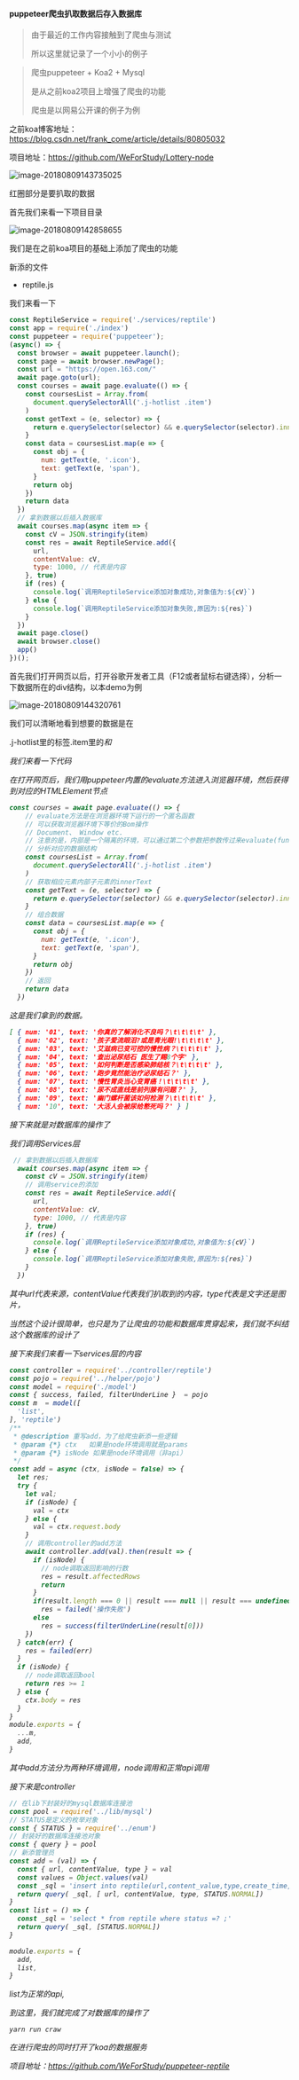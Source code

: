 #### puppeteer爬虫扒取数据后存入数据库

> 由于最近的工作内容接触到了爬虫与测试
>
> 所以这里就记录了一个小小的例子

> 爬虫puppeteer + Koa2 + Mysql
>
> 是从之前koa2项目上增强了爬虫的功能
>
> 爬虫是以网易公开课的例子为例

之前koa博客地址：https://blog.csdn.net/frank_come/article/details/80805032

项目地址：https://github.com/WeForStudy/Lottery-node

![image-20180809143735025](/Users/wuyunhe/Desktop/image-2.png)

红圈部分是要扒取的数据

首先我们来看一下项目目录

![image-20180809142858655](/Users/wuyunhe/Desktop/image-1.png)

我们是在之前koa项目的基础上添加了爬虫的功能

新添的文件

- reptile.js

我们来看一下

```js
const ReptileService = require('./services/reptile')
const app = require('./index')
const puppeteer = require('puppeteer');
(async() => {
  const browser = await puppeteer.launch();
  const page = await browser.newPage();
  const url = "https://open.163.com/"
  await page.goto(url);
  const courses = await page.evaluate(() => {
    const coursesList = Array.from(
      document.querySelectorAll('.j-hotlist .item')
    )
    const getText = (e, selector) => {
      return e.querySelector(selector) && e.querySelector(selector).innerText
    }
    const data = coursesList.map(e => {
      const obj = {
        num: getText(e, '.icon'),
        text: getText(e, 'span'),
      }
      return obj
    })
    return data
  })
  // 拿到数据以后插入数据库
  await courses.map(async item => {
    const cV = JSON.stringify(item)
    const res = await ReptileService.add({
      url,
      contentValue: cV,
      type: 1000, // 代表是内容
    }, true)
    if (res) {
      console.log(`调用ReptileService添加对象成功,对象值为:${cV}`)
    } else {
      console.log(`调用ReptileService添加对象失败,原因为:${res}`)
    }
  })
  await page.close()
  await browser.close()
  app()
})();
```



首先我们打开网页以后，打开谷歌开发者工具（F12或者鼠标右键选择），分析一下数据所在的div结构，以本demo为例

![image-20180809144320761](/Users/wuyunhe/Desktop/image-3.png)

我们可以清晰地看到想要的数据是在<div>.j-hotlist里的<a>标签.item里的<i>和<span>

我们来看一下代码

在打开网页后，我们用puppeteer内置的evaluate方法进入浏览器环境，然后获得到对应的HTMLElement节点

```js
const courses = await page.evaluate(() => {
    // evaluate方法是在浏览器环境下运行的一个匿名函数
    // 可以获取浏览器环境下等价的Bom操作
    // Document、 Window etc.
    // 注意的是，内部是一个隔离的环境，可以通过第二个参数把参数传过来evaluate(func, params)
    // 分析对应的数据结构
    const coursesList = Array.from(
      document.querySelectorAll('.j-hotlist .item')
    )
    // 获取相应元素内部子元素的innerText
    const getText = (e, selector) => {
      return e.querySelector(selector) && e.querySelector(selector).innerText
    }
    // 组合数据
    const data = coursesList.map(e => {
      const obj = {
        num: getText(e, '.icon'),
        text: getText(e, 'span'),
      }
      return obj
    })
    // 返回
    return data
  })
```

这是我们拿到的数据。

```json
[ { num: '01', text: '你真的了解消化不良吗？\t\t\t\t' },
  { num: '02', text: '孩子爱流眼泪?或是青光眼!\t\t\t\t' },
  { num: '03', text: '艾滋病已变可控的慢性病？\t\t\t\t' },
  { num: '04', text: '查出泌尿结石 医生了赐8个字' },
  { num: '05', text: '如何判断是否感染肺结核？\t\t\t\t' },
  { num: '06', text: '跑步竟然能治疗泌尿结石？' },
  { num: '07', text: '慢性胃炎当心变胃癌！\t\t\t\t' },
  { num: '08', text: '尿不成直线是前列腺有问题？' },
  { num: '09', text: '幽门螺杆菌该如何检测？\t\t\t\t' },
  { num: '10', text: '大活人会被尿给憋死吗？' } ]
```

接下来就是对数据库的操作了

我们调用Services层

```js
 // 拿到数据以后插入数据库
  await courses.map(async item => {
    const cV = JSON.stringify(item)
    // 调用service的添加
    const res = await ReptileService.add({
      url,
      contentValue: cV,
      type: 1000, // 代表是内容
    }, true)
    if (res) {
      console.log(`调用ReptileService添加对象成功,对象值为:${cV}`)
    } else {
      console.log(`调用ReptileService添加对象失败,原因为:${res}`)
    }
  })
```

其中url代表来源，contentValue代表我们扒取到的内容，type代表是文字还是图片，

当然这个设计很简单，也只是为了让爬虫的功能和数据库贯穿起来，我们就不纠结这个数据库的设计了

接下来我们来看一下services层的内容

```js
const controller = require('../controller/reptile')
const pojo = require('../helper/pojo')
const model = require('./model')
const { success, failed, filterUnderLine }  = pojo
const m  = model([
  'list',
], 'reptile')
/**
 * @description 重写add，为了给爬虫新添一些逻辑
 * @param {*} ctx   如果是node环境调用就是params
 * @param {*} isNode 如果是node环境调用（非api）
 */
const add = async (ctx, isNode = false) => {
  let res;
  try {
    let val;
    if (isNode) {
      val = ctx
    } else {
      val = ctx.request.body
    }
    // 调用controller的add方法
    await controller.add(val).then(result => {
      if (isNode) {
        // node调取返回影响的行数
        res = result.affectedRows
        return
      }
      if(result.length === 0 || result === null || result === undefined)  
        res = failed('操作失败')
      else 
        res = success(filterUnderLine(result[0]))
    })
  } catch(err) {
    res = failed(err)
  }
  if (isNode) {
    // node调取返回bool
    return res >= 1
  } else {
    ctx.body = res
  }
}
module.exports = {
  ...m,
  add,
}
```



其中add方法分为两种环境调用，node调用和正常api调用



接下来是controller

```js
// 在lib下封装好的mysql数据库连接池
const pool = require('../lib/mysql')
// STATUS是定义的枚举对象
const { STATUS } = require('../enum')
// 封装好的数据库连接池对象
const { query } = pool
// 新添管理员
const add = (val) => {
  const { url, contentValue, type } = val
  const values = Object.values(val)
  const _sql = 'insert into reptile(url,content_value,type,create_time,status) values(?,?,?,now(),?);'
  return query( _sql, [ url, contentValue, type, STATUS.NORMAL])
}
const list = () => {
  const _sql = 'select * from reptile where status =? ;'
  return query( _sql, [STATUS.NORMAL])
}

module.exports = {
  add,
  list,
}
```



list为正常的api,

到这里，我们就完成了对数据库的操作了

`yarn run craw`

在进行爬虫的同时打开了koa的数据服务

项目地址：https://github.com/WeForStudy/puppeteer-reptile